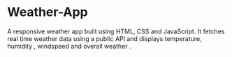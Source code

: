 # Weather-App
A responsive weather app built using HTML, CSS and JavaScript. It fetches real time weather data using a public API and displays temperature, humidity , windspeed and overall weather . 
